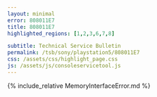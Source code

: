 ```yaml
---
layout: minimal
error: 808011E7
title: 808011E7
highlighted_regions: [1,2,3,6,7,8]

subtitle: Technical Service Bulletin
permalink: /tsb/sony/playstation5/808011E7
css: /assets/css/highlight_page.css
js: /assets/js/consoleservicetool.js
---
```


{% include_relative MemoryInterfaceError.md %}
